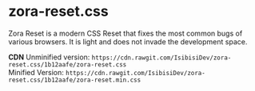 # zora-reset.css
Zora Reset is a modern CSS Reset that fixes the most common bugs of various browsers. It is light and does not invade the development space.

<strong>CDN</strong>
Unminified version:
`https://cdn.rawgit.com/IsibisiDev/zora-reset.css/1b12aafe/zora-reset.css`
<br>
Minified Version:
`https://cdn.rawgit.com/IsibisiDev/zora-reset.css/1b12aafe/zora-reset.min.css`
